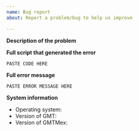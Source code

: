 ```yaml
---
name: Bug report
about: Report a problem/bug to help us improve

---
```


**Description of the problem**



<!-- Please be as detailed as you can when describing an issue. The more information we have, the easier it will be for us to track this down. -->

**Full script that generated the error**

<!-- It helps a lot if you share any data files required to run your script. You can drag-and-drop them here or paste a link to Dropbox/GoogleDrive/etc. -->

```
PASTE CODE HERE
```


**Full error message**

<!-- Tip: you'll get more detailed error messages if you add -Vd to your gmt commands. -->

```
PASTE ERROR MESSAGE HERE
```


**System information**

* Operating system:
* Version of GMT:
* Version of GMTMex:
